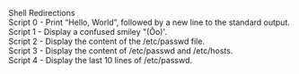 Shell Redirections <br>
Script 0 - Print “Hello, World”, followed by a new line to the standard output. <br>
Script 1 - Display a confused smiley "(Ôo)'. <br>
Script 2 - Display the content of the /etc/passwd file. <br>
Script 3 - Display the content of /etc/passwd and /etc/hosts. <br>
Script 4 - Display the last 10 lines of /etc/passwd. <br>
